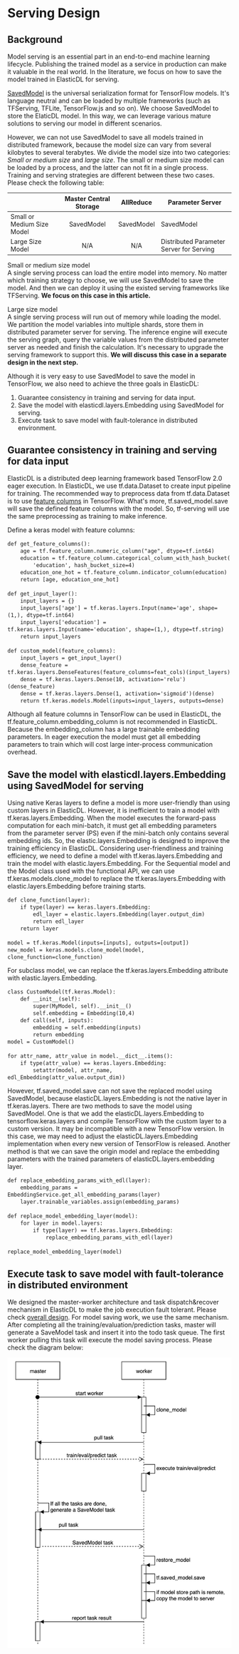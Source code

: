 # Serving Design

## Background

Model serving is an essential part in an end-to-end machine learning lifecycle. Publishing the trained model as a service in production can make it valuable in the real world. In the literature, we focus on how to save the model trained in ElasticDL for serving. 

[SavedModel](https://www.tensorflow.org/guide/saved_model?hl=zh_cn) is the universal serialization format for TensorFlow models. It's language neutral and can be loaded by multiple frameworks (such as TFServing, TFLite, TensorFlow.js and so on). We choose SavedModel to store the ElaticDL model. In this way, we can leverage various mature solutions to serving our model in different scenarios.

However, we can not use SavedModel to save all models trained in distributed framework, because the model size can vary from several kilobytes to several terabytes. We divide the model size into two categories: *Small or medium size* and *large size*. The small or medium size model can be loaded by a process, and the latter can not fit in a single process. Training and serving strategies are different between these two cases. Please check the following table:

|                            | Master Central Storage |  AllReduce  |            Parameter Server              |
|----------------------------|:----------------------:|:-----------:|------------------------------------------|
| Small or Medium Size Model |       SavedModel       |  SavedModel |               SavedModel                 |
| Large Size Model           |          N/A           |     N/A     | Distributed Parameter Server for Serving |

Small or medium size model\
A single serving process can load the entire model into memory. No matter which training strategy to choose, we will use SavedModel to save the model. And then we can deploy it using the existed serving frameworks like TFServing. **We focus on this case in this article.**

Large size model\
A single serving process will run out of memory while loading the model. We partition the model variables into multiple shards, store them in distributed parameter server for serving. The inference engine will execute the serving graph, query the variable values from the distributed parameter server as needed and finish the calculation. It's necessary to upgrade the serving framework to support this. **We will discuss this case in a separate design in the next step.**
 
Although it is very easy to use SavedModel to save the model in TensorFlow, we also need to achieve the three goals in ElasticDL:
1. Guarantee consistency in training and serving for data input.
2. Save the model with elasticdl.layers.Embedding using SavedModel for serving.
3. Execute task to save model with fault-tolerance in distributed environment.

## Guarantee consistency in training and serving for data input

ElasticDL is a distributed deep learning framework based TensorFlow 2.0 eager execution. In ElasticDL, we use tf.data.Dataset to create input pipeline for training. The recommended way to preprocess data from tf.data.Dataset is to use [feature columns](https://www.tensorflow.org/tutorials/structured_data/feature_columns) in TensorFlow. What's more, tf.saved_model.save will save the defined feature columns with the model. So, tf-serving will use the same preprocessing as training to make inference.

Define a keras model with feature columns:
```
def get_feature_columns():
    age = tf.feature_column.numeric_column("age", dtype=tf.int64)
    education = tf.feature_column.categorical_column_with_hash_bucket(
        'education', hash_bucket_size=4)
    education_one_hot = tf.feature_column.indicator_column(education)
    return [age, education_one_hot]

def get_input_layer():
    input_layers = {}
    input_layers['age'] = tf.keras.layers.Input(name='age', shape=(1,), dtype=tf.int64)
    input_layers['education'] = tf.keras.layers.Input(name='education', shape=(1,), dtype=tf.string)
    return input_layers

def custom_model(feature_columns):
    input_layers = get_input_layer()
    dense_feature = tf.keras.layers.DenseFeatures(feature_columns=feat_cols)(input_layers)
    dense = tf.keras.layers.Dense(10, activation='relu')(dense_feature)
    dense = tf.keras.layers.Dense(1, activation='sigmoid')(dense)
    return tf.keras.models.Model(inputs=input_layers, outputs=dense)

```

Although all feature columns in TensorFlow can be used in ElasticDL, the tf.feature_column.embedding_column is not recommended in ElasticDL. Because the embedding_column has a large trainable embedding parameters. In eager execution the model must get all embedding parameters to train which will cost large inter-process communication overhead.

## Save the model with elasticdl.layers.Embedding using SavedModel for serving
Using native Keras layers to define a model is more user-friendly than using custom layers in ElasticDL. However, it is inefficient to train a model with tf.keras.layers.Embedding. When the model executes the forward-pass computation for each mini-batch, it must get all embedding parameters from the parameter server (PS) even if the mini-batch only contains several embedding ids. So, the elastic.layers.Embedding is designed to improve the training efficiency in ElasticDL. Considering user-friendliness and training efficiency, we need to define a model with tf.keras.layers.Embedding and train the model with elastic.layers.Embedding. For the Sequential model and the Model class used with the functional API, we can use tf.keras.models.clone_model to replace the tf.keras.layers.Embedding with elastic.layers.Embedding before training starts.

```
def clone_function(layer):
    if type(layer) == keras.layers.Embedding:
        edl_layer = elastic.layers.Embedding(layer.output_dim)
        return edl_layer
    return layer

model = tf.keras.Model(inputs=[inputs], outputs=[output])
new_model = keras.models.clone_model(model, clone_function=clone_function)
```

For subclass model, we can replace the tf.keras.layers.Embedding attribute with elastic.layers.Embedding.

```
class CustomModel(tf.keras.Model):
    def __init__(self):
        super(MyModel, self).__init__()
        self.embedding = Embedding(10,4)
    def call(self, inputs):
        embedding = self.embedding(inputs)
        return embedding
model = CustomModel()

for attr_name, attr_value in model.__dict__.items():
    if type(attr_value) == keras.layers.Embedding:
        setattr(model, attr_name, edl_Embedding(attr_value.output_dim))
```

However, tf.saved_model.save can not save the replaced model using SavedModel, because elasticDL.layers.Embedding is not the native layer in tf.keras.layers. There are two methods to save the model using SavedModel. One is that we add the elasticDL.layers.Embedding to tensorflow.keras.layers and compile TensorFlow with the custom layer to a custom version. It may be incompatible with a new TensorFlow version. In this case, we may need to adjust the elasticDL.layers.Embedding implementation when every new version of TensorFlow is released. Another method is that we can save the origin model and replace the embedding parameters with the trained parameters of elasticDL.layers.embedding layer. 

```
def replace_embedding_params_with_edl(layer):
    embedding_params = EmbeddingService.get_all_embedding_params(layer)
    layer.trainable_variables.assign(embedding_params)
    
def replace_model_embedding_layer(model):
    for layer in model.layers:
        if type(layer) == tf.keras.layers.Embedding:
            replace_embedding_params_with_edl(layer)

replace_model_embedding_layer(model)
```


## Execute task to save model with fault-tolerance in distributed environment

We designed the master-worker architecture and task dispatch&recover mechanism in ElasticDL to make the job execution fault tolerant. Please check [overall design](./overall_design.md).
For model saving work, we use the same mechanism. After completing all the training/evaluation/prediction tasks, master will generate a SaveModel task and insert it into the todo task queue. The first worker pulling this task will execute the model saving process. Please check the diagram below:

![saved_model_task](../images/saved_model_task.png)
